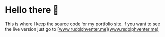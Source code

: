 # Hello there 👀
This is where I keep the source code for my portfolio site. If you want to see the live version just go to [www.rudolphventer.me](www.rudolphventer.me)
